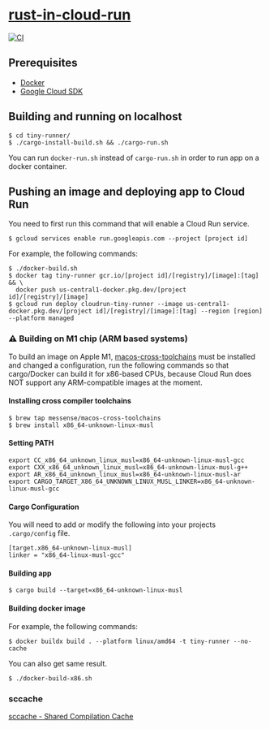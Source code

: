# [rust-in-cloud-run](https://github.com/Crux-One/rust-in-cloud-run)

[![CI](https://github.com/Crux-One/rust-in-cloud-run/workflows/CI/badge.svg)](https://github.com/Crux-One/rust-in-cloud-run/actions?query=workflow%3ACI)


## Prerequisites
- [Docker](https://www.docker.com)
- [Google Cloud SDK](https://cloud.google.com/sdk/docs/install)

## Building and running on localhost
```
$ cd tiny-runner/
$ ./cargo-install-build.sh && ./cargo-run.sh
```

You can run `docker-run.sh` instead of `cargo-run.sh` in order to run app on a docker container.

## Pushing an image and deploying app to Cloud Run
You need to first run this command that will enable a Cloud Run service.
```
$ gcloud services enable run.googleapis.com --project [project id]
```

For example, the following commands:
```
$ ./docker-build.sh
$ docker tag tiny-runner gcr.io/[project id]/[registry]/[image]:[tag] && \
  docker push us-central1-docker.pkg.dev/[project id]/[registry]/[image]
$ gcloud run deploy cloudrun-tiny-runner --image us-central1-docker.pkg.dev/[project id]/[registry]/[image]:[tag] --region [region] --platform managed
```

### :warning: Building on M1 chip (ARM based systems)
To build an image on Apple M1, [macos-cross-toolchains](https://github.com/messense/homebrew-macos-cross-toolchains) must be installed and changed a configuration, run the following commands so that cargo/Docker can build it for x86-based CPUs, because Cloud Run does NOT support any ARM-compatible images at the moment.

#### Installing cross compiler toolchains
```
$ brew tap messense/macos-cross-toolchains
$ brew install x86_64-unknown-linux-musl
```

#### Setting PATH
```
export CC_x86_64_unknown_linux_musl=x86_64-unknown-linux-musl-gcc
export CXX_x86_64_unknown_linux_musl=x86_64-unknown-linux-musl-g++
export AR_x86_64_unknown_linux_musl=x86_64-unknown-linux-musl-ar
export CARGO_TARGET_X86_64_UNKNOWN_LINUX_MUSL_LINKER=x86_64-unknown-linux-musl-gcc
```

#### Cargo Configuration
You will need to add or modify the following into your projects `.cargo/config` file.

```
[target.x86_64-unknown-linux-musl]
linker = "x86_64-linux-musl-gcc"
```

#### Building app
```
$ cargo build --target=x86_64-unknown-linux-musl
```

#### Building docker image
For example, the following commands:
```
$ docker buildx build . --platform linux/amd64 -t tiny-runner --no-cache
```
You can also get same result.
```
$ ./docker-build-x86.sh
```


### sccache
[sccache - Shared Compilation Cache](https://github.com/mozilla/sccache)